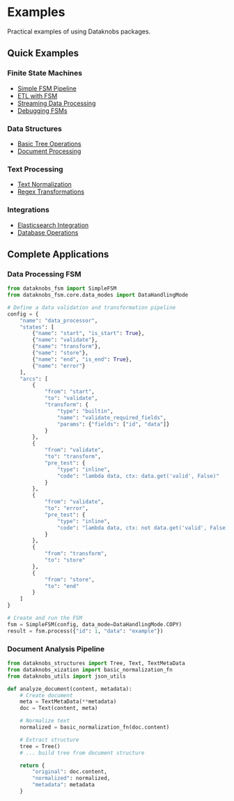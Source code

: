 # Examples

Practical examples of using Dataknobs packages.

## Quick Examples

### Finite State Machines
- [Simple FSM Pipeline](fsm-simple.md)
- [ETL with FSM](fsm-etl.md)
- [Streaming Data Processing](fsm-streaming.md)
- [Debugging FSMs](fsm-debugging.md)

### Data Structures
- [Basic Tree Operations](basic-tree.md)
- [Document Processing](document-processing.md)

### Text Processing
- [Text Normalization](text-normalization.md)
- [Regex Transformations](regex-transforms.md)

### Integrations
- [Elasticsearch Integration](elasticsearch-integration.md)
- [Database Operations](database-operations.md)

## Complete Applications

### Data Processing FSM

```python
from dataknobs_fsm import SimpleFSM
from dataknobs_fsm.core.data_modes import DataHandlingMode

# Define a data validation and transformation pipeline
config = {
    "name": "data_processor",
    "states": [
        {"name": "start", "is_start": True},
        {"name": "validate"},
        {"name": "transform"},
        {"name": "store"},
        {"name": "end", "is_end": True},
        {"name": "error"}
    ],
    "arcs": [
        {
            "from": "start",
            "to": "validate",
            "transform": {
                "type": "builtin",
                "name": "validate_required_fields",
                "params": {"fields": ["id", "data"]}
            }
        },
        {
            "from": "validate",
            "to": "transform",
            "pre_test": {
                "type": "inline",
                "code": "lambda data, ctx: data.get('valid', False)"
            }
        },
        {
            "from": "validate",
            "to": "error",
            "pre_test": {
                "type": "inline",
                "code": "lambda data, ctx: not data.get('valid', False)"
            }
        },
        {
            "from": "transform",
            "to": "store"
        },
        {
            "from": "store",
            "to": "end"
        }
    ]
}

# Create and run the FSM
fsm = SimpleFSM(config, data_mode=DataHandlingMode.COPY)
result = fsm.process({"id": 1, "data": "example"})
```

### Document Analysis Pipeline

```python
from dataknobs_structures import Tree, Text, TextMetaData
from dataknobs_xization import basic_normalization_fn
from dataknobs_utils import json_utils

def analyze_document(content, metadata):
    # Create document
    meta = TextMetaData(**metadata)
    doc = Text(content, meta)

    # Normalize text
    normalized = basic_normalization_fn(doc.content)

    # Extract structure
    tree = Tree()
    # ... build tree from document structure

    return {
        "original": doc.content,
        "normalized": normalized,
        "metadata": metadata
    }
```
